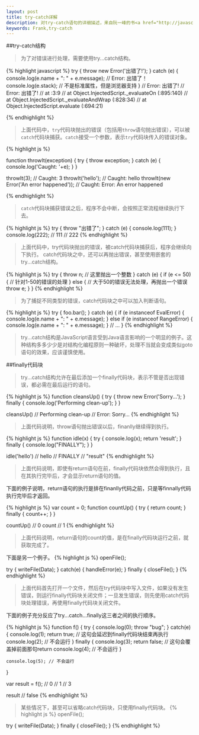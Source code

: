 ```yaml
---
layout: post
title: try-catch详解
description: 对try-catch语句的详细描述，来自阮一峰的书<a href="http://javascript.ruanyifeng.com/grammar/error.html">《Javascript标准参考教程alpha》</a>
keywords: Frank,try-catch
---
```


##try-catch结构

>为了对错误进行处理，需要使用try...catch结构。

{% highlight javascript %}
try {
  throw new Error('出错了!');
} catch (e) {
  console.log(e.name + ": " + e.message);  // Error: 出错了！
  console.log(e.stack);  // 不是标准属性，但是浏览器支持
}
// Error: 出错了!
// Error: 出错了!
//   at <anonymous>:3:9
//   at Object.InjectedScript._evaluateOn (<anonymous>:895:140)
//   at Object.InjectedScript._evaluateAndWrap (<anonymous>:828:34)
//   at Object.InjectedScript.evaluate (<anonymous>:694:21)

{% endhighlight %}

>上面代码中，`try`代码块抛出的错误（包括用`throw`语句抛出错误），可以被`catch`代码块捕获。`catch`接受一个参数，表示`try`代码块传入的错误对象。

{% highlight js %}

function throwIt(exception) {
  try {
    throw exception;
  } catch (e) {
    console.log('Caught: '+e);
  }
}

throwIt(3);
// Caught: 3
throwIt('hello');
// Caught: hello
throwIt(new Error('An error happened'));
// Caught: Error: An error happened

{% endhighlight %}

>`catch`代码块捕获错误之后，程序不会中断，会按照正常流程继续执行下去。

{% highlight js %}
try {
  throw "出错了";
} catch (e) {
  console.log(111);
}
console.log(222);
// 111
// 222
{% endhighlight %}

>上面代码中，try代码块抛出的错误，被catch代码块捕获后，程序会继续向下执行。
catch代码块之中，还可以再抛出错误，甚至使用嵌套的try...catch结构。

{% highlight js %}
try {
   throw n; // 这里抛出一个整数
} catch (e) {
   if (e <= 50) {
      // 针对1-50的错误的处理
   } else {
      // 大于50的错误无法处理，再抛出一个错误
      throw e;
   }
}
{% endhighlight %}

>为了捕捉不同类型的错误，catch代码块之中可以加入判断语句。

{% highlight js %}
try {
  foo.bar();
} catch (e) {
  if (e instanceof EvalError) {
    console.log(e.name + ": " + e.message);
  } else if (e instanceof RangeError) {
    console.log(e.name + ": " + e.message);
  }
  // ... 
}
{% endhighlight %}

>try...catch结构是JavaScript语言受到Java语言影响的一个明显的例子。这种结构多多少少是对结构化编程原则一种破坏，处理不当就会变成类似goto语句的效果，应该谨慎使用。

##finally代码块

>try...catch结构允许在最后添加一个finally代码块，表示不管是否出现错误，都必需在最后运行的语句。

{% highlight js %}
function cleansUp() {
    try {
        throw new Error('Sorry...');
    } finally {
        console.log('Performing clean-up');
    }
}

cleansUp()
// Performing clean-up
// Error: Sorry...
{% endhighlight %}

>上面代码说明，throw语句抛出错误以后，finanlly继续得到执行。

{% highlight js %}
function idle(x) {
    try {
        console.log(x);
        return 'result';
    } finally {
        console.log("FINALLY");
    }
}

idle('hello')
// hello
// FINALLY
// "result"
{% endhighlight %}

>上面代码说明，即使有return语句在前，finally代码块依然会得到执行，且在其执行完毕后，才会显示return语句的值。

下面的例子说明，return语句的执行是排在finanlly代码之前，只是等finnally代码执行完毕后才返回。

{% highlight js %}
var count = 0;
function countUp() {
    try {
        return count;
    } finally {
        count++;
    }
}

countUp()
// 0
count
// 1
{% endhighlight %}

>上面代码说明，return语句的count的值，是在finally代码块运行之前，就获取完成了。

下面是另一个例子。
{% highlight js %}
openFile();

try {
   writeFile(Data);
} catch(e) {
    handleError(e);
} finally {
   closeFile();
}
{% endhighlight %}

>上面代码首先打开一个文件，然后在try代码块中写入文件，如果没有发生错误，则运行finally代码块关闭文件；一旦发生错误，则先使用catch代码块处理错误，再使用finally代码块关闭文件。

下面的例子充分反应了try...catch...finally这三者之间的执行顺序。

{% highlight js %}
function f() {
    try {
        console.log(0);
        throw "bug";
    } catch(e) {
        console.log(1);
        return true; // 这句会延迟到finally代码块结束再执行
        console.log(2); // 不会运行
    } finally {
        console.log(3);
        return false; // 这句会覆盖掉前面那句return
        console.log(4); // 不会运行
    }
    
    console.log(5); // 不会运行
}

var result = f(); 
// 0
// 1
// 3

result
// false
{% endhighlight %}

>某些情况下，甚至可以省略catch代码块，只使用finally代码块。
{% highlight js %}
openFile();

try {
   writeFile(Data);
} finally {
   closeFile();
}
{% endhighlight %}


